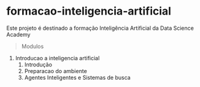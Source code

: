# formacao-inteligencia-artificial

Este projeto é destinado a formação Inteligência Artificial da Data Science Academy

> Modulos

1. Introducao a inteligencia artificial
   1. Introdução
   2. Preparacao do ambiente
   3. Agentes Inteligentes e Sistemas de busca